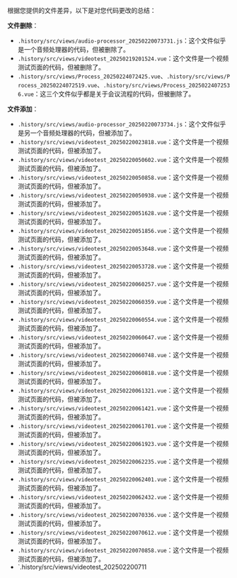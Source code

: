 根据您提供的文件差异，以下是对您代码更改的总结：

**文件删除**：

* `.history/src/views/audio-processor_20250220073731.js`：这个文件似乎是一个音频处理器的代码，但被删除了。
* `.history/src/views/videotest_20250219201524.vue`：这个文件是一个视频测试页面的代码，但被删除了。
* `.history/src/views/Process_20250224072425.vue`、`.history/src/views/Process_20250224072519.vue`、`.history/src/views/Process_20250224072536.vue`：这三个文件似乎都是关于会议流程的代码，但被删除了。

**文件添加**：

* `.history/src/views/audio-processor_20250220073734.js`：这个文件似乎是另一个音频处理器的代码，但被添加了。
* `.history/src/views/videotest_20250220023818.vue`：这个文件是一个视频测试页面的代码，但被添加了。
* `.history/src/views/videotest_20250220050602.vue`：这个文件是一个视频测试页面的代码，但被添加了。
* `.history/src/views/videotest_20250220050858.vue`：这个文件是一个视频测试页面的代码，但被添加了。
* `.history/src/views/videotest_20250220050938.vue`：这个文件是一个视频测试页面的代码，但被添加了。
* `.history/src/views/videotest_20250220051628.vue`：这个文件是一个视频测试页面的代码，但被添加了。
* `.history/src/views/videotest_20250220051856.vue`：这个文件是一个视频测试页面的代码，但被添加了。
* `.history/src/views/videotest_20250220053648.vue`：这个文件是一个视频测试页面的代码，但被添加了。
* `.history/src/views/videotest_20250220053728.vue`：这个文件是一个视频测试页面的代码，但被添加了。
* `.history/src/views/videotest_20250220060257.vue`：这个文件是一个视频测试页面的代码，但被添加了。
* `.history/src/views/videotest_20250220060359.vue`：这个文件是一个视频测试页面的代码，但被添加了。
* `.history/src/views/videotest_20250220060554.vue`：这个文件是一个视频测试页面的代码，但被添加了。
* `.history/src/views/videotest_20250220060647.vue`：这个文件是一个视频测试页面的代码，但被添加了。
* `.history/src/views/videotest_20250220060748.vue`：这个文件是一个视频测试页面的代码，但被添加了。
* `.history/src/views/videotest_20250220060818.vue`：这个文件是一个视频测试页面的代码，但被添加了。
* `.history/src/views/videotest_20250220061321.vue`：这个文件是一个视频测试页面的代码，但被添加了。
* `.history/src/views/videotest_20250220061421.vue`：这个文件是一个视频测试页面的代码，但被添加了。
* `.history/src/views/videotest_20250220061701.vue`：这个文件是一个视频测试页面的代码，但被添加了。
* `.history/src/views/videotest_20250220061923.vue`：这个文件是一个视频测试页面的代码，但被添加了。
* `.history/src/views/videotest_20250220062235.vue`：这个文件是一个视频测试页面的代码，但被添加了。
* `.history/src/views/videotest_20250220062401.vue`：这个文件是一个视频测试页面的代码，但被添加了。
* `.history/src/views/videotest_20250220062432.vue`：这个文件是一个视频测试页面的代码，但被添加了。
* `.history/src/views/videotest_20250220070336.vue`：这个文件是一个视频测试页面的代码，但被添加了。
* `.history/src/views/videotest_20250220070612.vue`：这个文件是一个视频测试页面的代码，但被添加了。
* `.history/src/views/videotest_20250220070858.vue`：这个文件是一个视频测试页面的代码，但被添加了。
* `.history/src/views/videotest_202502200711